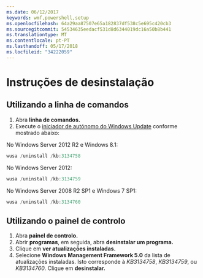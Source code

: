 ```yaml
---
ms.date: 06/12/2017
keywords: wmf,powershell,setup
ms.openlocfilehash: 64a29aa87507e65a182837df538c5e695c420cb3
ms.sourcegitcommit: 54534635eedacf531d8d6344019dc16a50b8b441
ms.translationtype: MT
ms.contentlocale: pt-PT
ms.lasthandoff: 05/17/2018
ms.locfileid: "34222059"
---
```

# <a name="uninstallation-instructions"></a>Instruções de desinstalação

## <a name="using-command-prompt"></a>Utilizando a linha de comandos
1.  Abra **linha de comandos.**
2.  Execute o [iniciador de autónomo do Windows Update](https://support.microsoft.com/en-us/kb/934307) conforme mostrado abaixo:

No Windows Server 2012 R2 e Windows 8.1:
```powershell
wusa /uninstall /kb:3134758
```
No Windows Server 2012:
```powershell
wusa /uninstall /kb:3134759
```
No Windows Server 2008 R2 SP1 e Windows 7 SP1:
```powershell
wusa /uninstall /kb:3134760
```

## <a name="using-control-panel"></a>Utilizando o painel de controlo
1.  Abra **painel de controlo.**
2.  Abrir **programas**, em seguida, abra **desinstalar um programa.**
3.  Clique em **ver atualizações instaladas.**
4.  Selecione **Windows Management Framework 5.0** da lista de atualizações instaladas. Isto corresponde à *KB3134758*, *KB3134759*, ou *KB3134760*. Clique em **desinstalar.**

